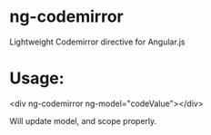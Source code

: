 ng-codemirror
=============

Lightweight Codemirror directive for Angular.js


Usage:
=====
&lt;div ng-codemirror ng-model="codeValue"&gt;&lt;/div&gt;

Will update model, and scope properly.
